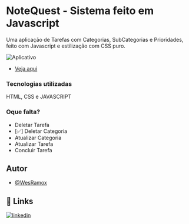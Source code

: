 # NoteQuest - Sistema feito em Javascript

Uma aplicação de Tarefas com Categorias, SubCategorias e Prioridades, feito com Javascript e estilização com CSS puro.

![Aplicativo](https://snipboard.io/ejb3cG.jpg)

- [Veja aqui](https://note-quest-one.vercel.app/)

### Tecnologias utilizadas

HTML, CSS e JAVASCRIPT

### Oque falta?
- Deletar Tarefa
- [✅] Deletar Categoria
- Atualizar Categoria
- Atualizar Tarefa
- Concluir Tarefa

## Autor

- [@WesRamox](https://www.github.com/wesramox)

## 🔗 Links
[![linkedin](https://img.shields.io/badge/linkedin-0A66C2?style=for-the-badge&logo=linkedin&logoColor=white)](https://www.linkedin.com/in/wesleyramox/)

